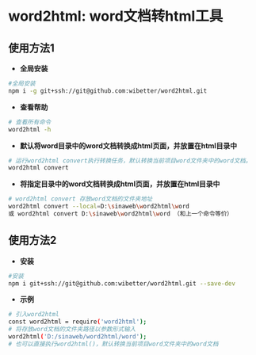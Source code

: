 

# word2html: word文档转html工具

## 使用方法1

- **全局安装**

```bash
#全局安装
npm i -g git+ssh://git@github.com:wibetter/word2html.git
```

- **查看帮助**
```bash
# 查看所有命令
word2html -h
```

- **默认将word目录中的word文档转换成html页面，并放置在html目录中**
```bash
# 运行word2html convert执行转换任务，默认转换当前项目word文件夹中的word文档。
word2html convert
```

- **将指定目录中的word文档转换成html页面，并放置在html目录中**
```bash
# word2html convert 存放word文档的文件夹地址
word2html convert --local=D:\sinaweb\word2html\word
或 word2html convert D:\sinaweb\word2html\word （和上一个命令等价）
```


## 使用方法2

- **安装**

```bash
#安装
npm i git+ssh://git@github.com:wibetter/word2html.git --save-dev
```
- **示例**

```bash
# 引入word2html
const word2html = require('word2html');
# 将存放word文档的文件夹路径以参数形式输入
word2html('D:/sinaweb/word2html/word');
# 也可以直接执行word2html()，默认转换当前项目word文件夹中的word文档
```
